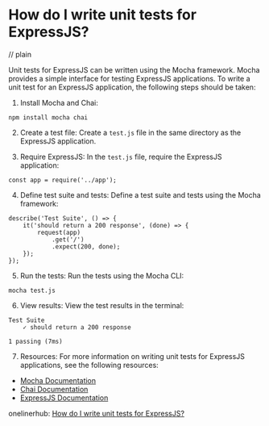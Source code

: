 # How do I write unit tests for ExpressJS?
// plain

Unit tests for ExpressJS can be written using the Mocha framework. Mocha provides a simple interface for testing ExpressJS applications. To write a unit test for an ExpressJS application, the following steps should be taken:

1. Install Mocha and Chai:
```
npm install mocha chai
```

2. Create a test file:
Create a `test.js` file in the same directory as the ExpressJS application.

3. Require ExpressJS:
In the `test.js` file, require the ExpressJS application:
```
const app = require('../app');
```

4. Define test suite and tests:
Define a test suite and tests using the Mocha framework:
```
describe('Test Suite', () => {
    it('should return a 200 response', (done) => {
        request(app)
            .get('/')
            .expect(200, done);
    });
});
```

5. Run the tests:
Run the tests using the Mocha CLI:
```
mocha test.js
```

6. View results:
View the test results in the terminal:
```
Test Suite
    ✓ should return a 200 response

1 passing (7ms)
```

7. Resources:
For more information on writing unit tests for ExpressJS applications, see the following resources:
* [Mocha Documentation](https://mochajs.org/)
* [Chai Documentation](https://www.chaijs.com/)
* [ExpressJS Documentation](https://expressjs.com/en/guide/testing.html)

onelinerhub: [How do I write unit tests for ExpressJS?](https://onelinerhub.com/expressjs/how-do-i-write-unit-tests-for-expressjs)